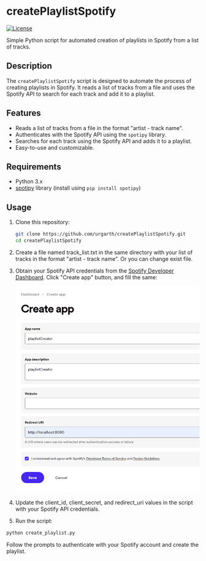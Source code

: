 # createPlaylistSpotify

[![License](https://img.shields.io/badge/license-GPL%203.0-blue.svg)](https://opensource.org/licenses/GPL-3.0)

Simple Python script for automated creation of playlists in Spotify from a list of tracks.

## Description

The `createPlaylistSpotify` script is designed to automate the process of creating playlists in Spotify. It reads a list of tracks from a file and uses the Spotify API to search for each track and add it to a playlist.

## Features

- Reads a list of tracks from a file in the format "artist - track name".
- Authenticates with the Spotify API using the `spotipy` library.
- Searches for each track using the Spotify API and adds it to a playlist.
- Easy-to-use and customizable.

## Requirements

- Python 3.x
- [spotipy](https://spotipy.readthedocs.io/) library (install using `pip install spotipy`)

## Usage

1. Clone this repository:

   ```bash
   git clone https://github.com/urgarth/createPlaylistSpotify.git
   cd createPlaylistSpotify
   ```
2. Create a file named track_list.txt in the same directory with your list of tracks in the format "artist - track name". Or you can change exist file.

3. Obtain your Spotify API credentials from the [Spotify Developer Dashboard](https://developer.spotify.com/dashboard/applications). Click "Create app" button, and fill the same:
   
   ![Screenshot](images/SpotifyDashboard.png)

5. Update the client_id, client_secret, and redirect_uri values in the script with your Spotify API credentials.

6. Run the script:

```bash
python create_playlist.py
```
Follow the prompts to authenticate with your Spotify account and create the playlist.
